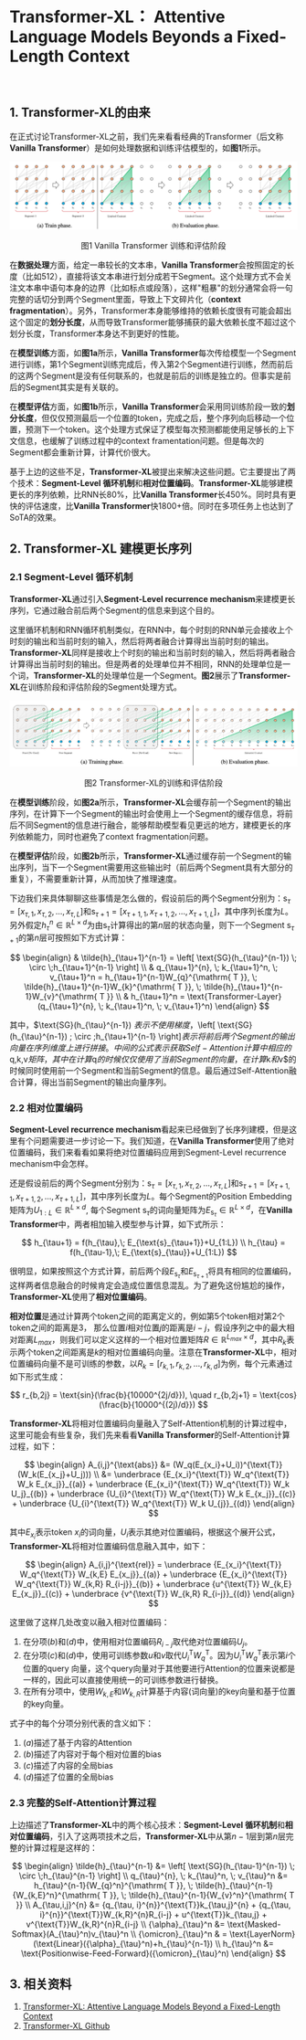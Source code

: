 # Transformer-XL： Attentive Language Models Beyonds a Fixed-Length Context
<br>

## 1. Transformer-XL的由来

在正式讨论Transformer-XL之前，我们先来看看经典的Transformer（后文称**Vanilla Transformer**）是如何处理数据和训练评估模型的，如**图1**所示。

![image-20210604171637306](https://raw.githubusercontent.com/1649759610/images_for_blog/master/image-20210604171637306.png)

<center>图1 Vanilla Transformer 训练和评估阶段</center>

在**数据处理**方面，给定一串较长的文本串，**Vanilla Transformer**会按照固定的长度（比如512），直接将该文本串进行划分成若干Segment。这个处理方式不会关注文本串中语句本身的边界（比如标点或段落），这样"粗暴"的划分通常会将一句完整的话切分到两个Segment里面，导致上下文碎片化（**context fragmentation**）。另外，Transformer本身能够维持的依赖长度很有可能会超出这个固定的**划分长度**，从而导致Transformer能够捕获的最大依赖长度不超过这个划分长度，Transformer本身达不到更好的性能。

在**模型训练**方面，如**图1a**所示，**Vanilla Transformer**每次传给模型一个Segment进行训练，第1个Segment训练完成后，传入第2个Segment进行训练，然而前后的这两个Segment是没有任何联系的，也就是前后的训练是独立的。但事实是前后的Segment其实是有关联的。

在**模型评估**方面，如**图1b**所示，**Vanilla Transformer**会采用同训练阶段一致的**划分长度**，但仅仅预测最后一个位置的token，完成之后，整个序列向后移动一个位置，预测下一个token。这个处理方式保证了模型每次预测都能使用足够长的上下文信息，也缓解了训练过程中的context framentation问题。但是每次的Segment都会重新计算，计算代价很大。

基于上边的这些不足，**Transformer-XL**被提出来解决这些问题。它主要提出了两个技术：**Segment-Level 循环机制**和**相对位置编码**。**Transformer-XL**能够建模更长的序列依赖，比RNN长80%，比**Vanilla Transformer**长450%。同时具有更快的评估速度，比**Vanilla Transformer**快1800+倍。同时在多项任务上也达到了SoTA的效果。

## 2. Transformer-XL 建模更长序列

### 2.1 Segment-Level 循环机制

**Transformer-XL**通过引入**Segment-Level recurrence mechanism**来建模更长序列，它通过融合前后两个Segment的信息来到这个目的。

这里循环机制和RNN循环机制类似，在RNN中，每个时刻的RNN单元会接收上个时刻的输出和当前时刻的输入，然后将两者融合计算得出当前时刻的输出。**Transformer-XL**同样是接收上个时刻的输出和当前时刻的输入，然后将两者融合计算得出当前时刻的输出。但是两者的处理单位并不相同，RNN的处理单位是一个词，**Transformer-XL**的处理单位是一个Segment。**图2**展示了**Transformer-XL**在训练阶段和评估阶段的Segment处理方式。

![image-20210604181648404](https://raw.githubusercontent.com/1649759610/images_for_blog/master/image-20210604181648404.png)

<center>图2 Transformer-XL的训练和评估阶段</center>

在**模型训练**阶段，如**图2a**所示，**Transformer-XL**会缓存前一个Segment的输出序列，在计算下一个Segment的输出时会使用上一个Segment的缓存信息，将前后不同Segment的信息进行融合，能够帮助模型看见更远的地方，建模更长的序列依赖能力，同时也避免了context fragmentation问题。

在**模型评估**阶段，如**图2b**所示，**Transformer-XL**通过缓存前一个Segment的输出序列，当下一个Segment需要用这些输出时（前后两个Segment具有大部分的重复），不需要重新计算，从而加快了推理速度。

下边我们来具体聊聊这些事情是怎么做的，假设前后的两个Segment分别为：$\text{s}_{\tau}=[x_{\tau,1},x_{\tau,2},...,x_{\tau,L}]$和$\text{s}_{\tau+1}=[x_{\tau+1,1},x_{\tau+1,2},...,x_{\tau+1,L}]$，其中序列长度为$L$。另外假定$h_{\tau}^n \in \mathbb{R}^{L \times d}$为由$\text{s}_{\tau}$计算得出的第$n$层的状态向量，则下一个Segment $\text{s}_{\tau+1}$的第$n$层可按照如下方式计算：

$$
\begin{align}
& \tilde{h}_{\tau+1}^{n-1} = \left[ \text{SG}(h_{\tau}^{n-1}) \; \circ \;h_{\tau+1}^{n-1} \right] \\
& q_{\tau+1}^{n}, \; k_{\tau+1}^n, \; v_{\tau+1}^n = h_{\tau+1}^{n-1}W_{q}^{\mathrm{ T }}, \; \tilde{h}_{\tau+1}^{n-1}W_{k}^{\mathrm{ T }}, \; \tilde{h}_{\tau+1}^{n-1}W_{v}^{\mathrm{ T }} \\
& h_{\tau+1}^n = \text{Transformer-Layer}(q_{\tau+1}^{n}, \; k_{\tau+1}^n, \; v_{\tau+1}^n)
\end{align}
$$

其中，$\text{SG}(h_{\tau}^{n-1}) $表示不使用梯度，$\left[ \text{SG}(h_{\tau}^{n-1}) \; \circ \;h_{\tau+1}^{n-1} \right]$表示将前后两个Segment的输出向量在序列维度上进行拼接。中间的公式表示获取Self-Attention计算中相应的$q,k,v$矩阵，其中在计算$q$的时候仅仅使用了当前Segment的向量，在计算$k$和$v$的时候同时使用前一个Segment和当前Segment的信息。最后通过Self-Attention融合计算，得出当前Segment的输出向量序列。

### 2.2 相对位置编码

**Segment-Level recurrence mechanism**看起来已经做到了长序列建模，但是这里有个问题需要进一步讨论一下。我们知道，在**Vanilla Transformer**使用了绝对位置编码，我们来看看如果将绝对位置编码应用到Segment-Level recurrence mechanism中会怎样。

还是假设前后的两个Segment分别为：$\text{s}_{\tau}=[x_{\tau,1},x_{\tau,2},...,x_{\tau,L}]$和$\text{s}_{\tau+1}=[x_{\tau+1,1},x_{\tau+1,2},...,x_{\tau+1,L}]$，其中序列长度为$L$。每个Segment的Position Embedding矩阵为$U_{1:L} \in \mathbb{R}^{L \times d}$,  每个Segment $\text{s}_{\tau}$的词向量矩阵为$E_{\text{s}_{\tau}} \in \mathbb{R}^{L \times d}$，在**Vanilla Transformer**中，两者相加输入模型参与计算，如下式所示：

$$
h_{\tau+1} = f(h_{\tau},\; E_{\text{s}_{\tau+1}}+U_{1:L}) \\
h_{\tau} = f(h_{\tau-1},\; E_{\text{s}_{\tau}}+U_{1:L})
$$

很明显，如果按照这个方式计算，前后两个段$E_{\text{s}_{\tau}}$和$E_{\text{s}_{\tau+1}}$将具有相同的位置编码，这样两者信息融合的时候肯定会造成位置信息混乱。为了避免这份尴尬的操作，**Transformer-XL**使用了**相对位置编码**。

**相对位置**是通过计算两个token之间的距离定义的，例如第5个token相对第2个token之间的距离是3， 那么位置$i$相对位置$j$的距离是$i-j$，假设序列之中的最大相对距离$L_{max}$，则我们可以定义这样的一个相对位置矩阵$R \in \mathbb{R}^{L_{max} \times d}$，其中$R_k$表示两个token之间距离是$k$的相对位置编码向量。注意在**Transformer-XL**中，相对位置编码向量不是可训练的参数，以$R_k = [r_{k,1}, r_{k,2},...,r_{k,d}]$为例，每个元素通过如下形式生成：

$$
r_{b,2j} = \text{sin}(\frac{b}{10000^{2j/d}}), \quad r_{b,2j+1} = \text{cos}(\frac{b}{10000^{(2j)/d}})
$$

**Transformer-XL**将相对位置编码向量融入了Self-Attention机制的计算过程中，这里可能会有些复杂，我们先来看看**Vanilla Transformer**的Self-Attention计算过程，如下：

$$
\begin{align}
A_{i,j}^{\text{abs}} &= (W_q(E_{x_i}+U_i))^{\text{T}}(W_k(E_{x_j}+U_j))) \\
&= \underbrace {E_{x_i}^{\text{T}} W_q^{\text{T}} W_k E_{x_j}}_{(a)} + \underbrace {E_{x_i}^{\text{T}} W_q^{\text{T}} W_k U_j}_{(b)} + \underbrace {U_{i}^{\text{T}} W_q^{\text{T}} W_k E_{x_j}}_{(c)} + \underbrace {U_{i}^{\text{T}} W_q^{\text{T}} W_k U_{j}}_{(d)}
\end{align}
$$

其中$E_{x_i}$表示token $x_i$的词向量，$U_i$表示其绝对位置编码，根据这个展开公式，**Transformer-XL**将相对位置编码信息融入其中，如下：

$$
\begin{align}
A_{i,j}^{\text{rel}} = \underbrace {E_{x_i}^{\text{T}} W_q^{\text{T}} W_{k,E} E_{x_j}}_{(a)} + \underbrace {E_{x_i}^{\text{T}} W_q^{\text{T}} W_{k,R} R_{i-j}}_{(b)} + \underbrace {u^{\text{T}} W_{k,E} E_{x_j}}_{(c)} + \underbrace {v^{\text{T}} W_{k,R} R_{i-j}}_{(d)}
\end{align}
$$


这里做了这样几处改变以融入相对位置编码：

1. 在分项$(b)$和$(d)$中，使用相对位置编码$R_{i-j}$取代绝对位置编码$U_j$。
2. 在分项$(c)$和$(d)$中，使用可训练参数$u$和$v$取代$U_{i}^{\text{T}} W_q^{\text{T}}$。因为$U_{i}^{\text{T}} W_q^{\text{T}}$表示第$i$个位置的query 向量，这个query向量对于其他要进行Attention的位置来说都是一样的，因此可以直接使用统一的可训练参数进行替换。
3. 在所有分项中，使用$W_{k,E}$和$W_{k,R}$计算基于内容(词向量)的key向量和基于位置的key向量。

式子中的每个分项分别代表的含义如下：

1. $(a)$描述了基于内容的Attention
2. $(b)$描述了内容对于每个相对位置的bias
3. $(c)$描述了内容的全局bias
4. $(d)$描述了位置的全局bias

### 2.3 完整的Self-Attention计算过程

上边描述了**Transformer-XL**中的两个核心技术：**Segment-Level 循环机制**和**相对位置编码**，引入了这两项技术之后，**Transformer-XL**中从第$n-1$层到第$n$层完整的计算过程是这样的：

$$
\begin{align}
 \tilde{h}_{\tau}^{n-1} &= \left[ \text{SG}(h_{\tau-1}^{n-1}) \; \circ \;h_{\tau}^{n-1} \right] \\
 q_{\tau}^{n}, \; k_{\tau}^n, \; v_{\tau}^n &= h_{\tau}^{n-1}{W_{q}^n}^{\mathrm{ T }}, \; \tilde{h}_{\tau}^{n-1}{W_{k,E}^n}^{\mathrm{ T }}, \; \tilde{h}_{\tau}^{n-1}{W_{v}^n}^{\mathrm{ T }} \\
 A_{\tau,i,j}^{n} &= {q_{\tau, i}^{n}}^{\text{T}}k_{\tau,j}^{n} + {q_{\tau, i}^{n}}^{\text{T}}W_{k,R}^{n}R_{i-j} + u^{\text{T}}k_{\tau,j} + v^{\text{T}}W_{k,R}^{n}R_{i-j}  \\
{\alpha}_{\tau}^n &= \text{Masked-Softmax}(A_{\tau}^n)v_{\tau}^n \\
{\omicron}_{\tau}^n & = \text{LayerNorm}(\text{Linear}({\alpha}_{\tau}^n)+h_{\tau}^{n-1}) \\
h_{\tau}^n &= \text{Positionwise-Feed-Forward}({\omicron}_{\tau}^n)
\end{align}
$$

## 3. 相关资料

1. [Transformer-XL: Attentive Language Models Beyond a Fixed-Length Context](https://arxiv.org/pdf/1901.02860.pdf)
2. [Transformer-XL Github](https://github.com/kimiyoung/transformer-xl)
